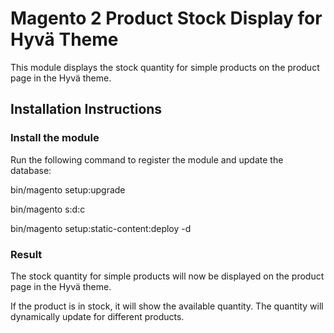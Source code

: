 # Magento 2 Product Stock Display for Hyvä Theme

This module displays the stock quantity for simple products on the product page in the Hyvä theme.

## Installation Instructions

### Install the module

Run the following command to register the module and update the database:

bin/magento setup:upgrade

bin/magento s:d:c

bin/magento setup:static-content:deploy -d

### Result
The stock quantity for simple products will now be displayed on the product page in the Hyvä theme.

If the product is in stock, it will show the available quantity.
The quantity will dynamically update for different products.



